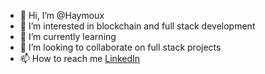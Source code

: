 - 👋 Hi, I’m @Haymoux
- 👀 I’m interested in blockchain and full stack development
- 🌱 I’m currently learning
- 💞️ I’m looking to collaborate on full stack projects
- 📫 How to reach me <a href="https://www.linkedin.com/in/peter-amos1/">LinkedIn</a>

<!---
Haymoux/Haymoux is a ✨ special ✨ repository because its `README.md` (this file) appears on your GitHub profile.
You can click the Preview link to take a look at your changes.
--->
